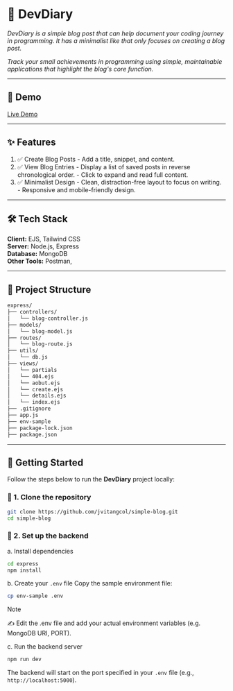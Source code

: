 # 🚀 DevDiary

_DevDiary is a simple blog post that can help document your coding journey in programming. It has a minimalist like that only focuses on creating a blog post._

_Track your small achievements in programming using simple, maintainable applications that highlight the blog's core function._

---

## 📸 Demo

[Live Demo](https://devdiary-igh8.onrender.com/blogs)  

---

## ✨ Features

1. ✅ Create Blog Posts
       - Add a title, snippet, and content.
2. ✅ View Blog Entries
       - Display a list of saved posts in reverse chronological order.
       - Click to expand and read full content.
3. ✅ Minimalist Design
       - Clean, distraction-free layout to focus on writing.
       - Responsive and mobile-friendly design.

---

## 🛠 Tech Stack

**Client:** EJS, Tailwind CSS  
**Server:** Node.js, Express  
**Database:** MongoDB  
**Other Tools:** Postman, 

---

## 📂 Project Structure

```bash
express/
├── controllers/
│   └── blog-controller.js
├── models/
│   └── blog-model.js
├── routes/
│   └── blog-route.js
├── utils/
│   └── db.js
├── views/
│   └── partials
│   └── 404.ejs
│   └── aobut.ejs
│   └── create.ejs
│   └── details.ejs
│   └── index.ejs
├── .gitignore
├── app.js
├── env-sample
├── package-lock.json
├── package.json
```

---

## 🚀 Getting Started
Follow the steps below to run the **DevDiary** project locally:

### 🔁 1. Clone the repository

```bash
git clone https://github.com/jvitangcol/simple-blog.git
cd simple-blog
```

### 🔧 2. Set up the backend

a. Install dependencies
```bash
cd express
npm install
```

b. Create your `.env` file
Copy the sample environment file:
```bash
cp env-sample .env
```
> [!NOTE]
> ✍️ Edit the .env file and add your actual environment variables (e.g. MongoDB URI, PORT).

c. Run the backend server
```bash
npm run dev
```
The backend will start on the port specified in your `.env` file (e.g., `http://localhost:5000`).

